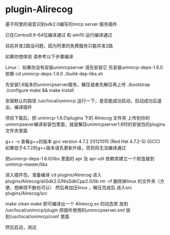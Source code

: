 # plugin-Alirecog
基于阿里的语音识别sdk2.0编写的mrcp server 服务插件

已在Centos6.9-64位编译通过 和 win10 运行编译通过

目前并发2路没问题，因为阿里的免费服务只能并发2路

如果你想体验 请参考以下步骤编译

Linux：
如果你没有安装unimrcpserver 请先安装它
先安装unimrcp-deps-1.6.0依赖
cd unimrcp-deps-1.6.0
./build-dep-libs.sh

先安装1.6版本的unimrcpserver服务，解压或者先解压再上传
./bootstrap
./configure
make && make install

安装默认的路径
/usr/local/unimrcp
运行一下，是否能成功启动，启动成功后退出，编译插件

项目下载后，把 unimrcp-1.6.0\plugins 下的 Alirecog 文件夹
上传到你的unimrcpsever编译安装包里面，就是解压unimrcpserver1.6时的安装包的plugins文件夹里面

g++ -v 查看g++的版本
gcc version 4.7.2 20121015 (Red Hat 4.7.2-5) (GCC) 
如果低于4.7.2的g++版本请先更新升级，否则将无法编译通过

把unimrcp-deps-1.6.0/libs 里面的
apr 及 apr-util 依赖库建立一个软连接到 unimrcp-master/libs

进入插件包，准备编译
cd plugins/Alirecog
进入 plugins/Alirecog/aliSdk2.0/NlsSdkCpp2.0/lib
rm -rf 删除掉linux 的文件夹（方便，想麻烦不删也可以）
然后再加压linux ，解压完成后 进入src
plugins/Alirecog/src

make clean
make
即可编译出一个 Alireocg.so 的动态库
放到 /usr/local/unimrcp/plugin
把插件使用的unimrcpserver.xml 放到/usr/local/unimrcp/conf 里面

然后启动，测试
